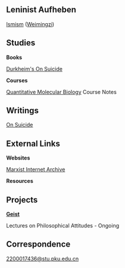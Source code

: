 ## Leninist Aufheben

[Ismism](https://geist-gespenst.notion.site/geist-gespenst/Ismism-Learning-Programme-420f37037481476d824679228f3c2c12) ([Weimingzi]((https://space.bilibili.com/23191782)))

## Studies

**Books**

[Durkheim's On Suicide](https://geist-gespenst.notion.site/Durkheim-s-On-Suicide-9d9b90ee8d1f468a855aae7afcc4061b)

**Courses**

[Quantitative Molecular Biology](https://www.notion.so/geist-gespenst/QMB-Notes-556ecd2f1f6b465884a632557bee6762) Course Notes

## Writings

[On Suicide](https://yaotongyuannvv.github.io/highschool/)

## External Links

**Websites**

[Marxist Internet Archive](https://www.marxists.org/index.htm)

**Resources**

## Projects

**[Geist](https://yaotongyuannvv.github.io/works/)**

Lectures on Philosophical Attitudes - Ongoing

## Correspondence

2200017436@stu.pku.edu.cn
